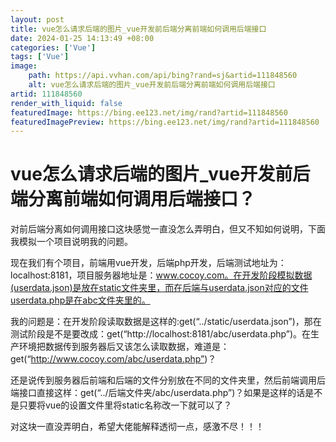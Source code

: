 ```yaml
---
layout: post
title: vue怎么请求后端的图片_vue开发前后端分离前端如何调用后端接口
date: 2024-01-25 14:13:49 +08:00
categories: ['Vue']
tags: ['Vue']
image:
    path: https://api.vvhan.com/api/bing?rand=sj&artid=111848560
    alt: vue怎么请求后端的图片_vue开发前后端分离前端如何调用后端接口
artid: 111848560
render_with_liquid: false
featuredImage: https://bing.ee123.net/img/rand?artid=111848560
featuredImagePreview: https://bing.ee123.net/img/rand?artid=111848560
---
```


# vue怎么请求后端的图片_vue开发前后端分离前端如何调用后端接口？

对前后端分离如何调用接口这块感觉一直没怎么弄明白，但又不知如何说明，下面我模拟一个项目说明我的问题。

现在我们有个项目，前端用vue开发，后端php开发，后端测试地址为：localhost:8181，项目服务器地址是：www.cocoy.com。在开发阶段模拟数据(userdata.json)是放在static文件夹里，而在后端与userdata.json对应的文件userdata.php是在abc文件夹里的。

我的问题是：在开发阶段读取数据是这样的:get(“../static/userdata.json”)，那在测试阶段是不是要改成：get(“http://localhost:8181/abc/userdata.php”)。在生产环境把数据传到服务器后又该怎么读取数据，难道是：get(“http://www.cocoy.com/abc/userdata.php”)？

还是说传到服务器后前端和后端的文件分别放在不同的文件夹里，然后前端调用后端接口直接这样：get(“../后端文件夹/abc/userdata.php”)？如果是这样的话是不是只要将vue的设置文件里将static名称改一下就可以了？

对这块一直没弄明白，希望大佬能解释透彻一点，感激不尽！！！